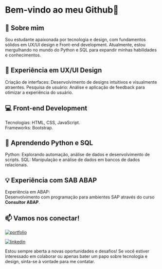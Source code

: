 
# Bem-vindo ao meu Github👋

## 🚀 Sobre mim
Sou estudante apaixonada por tecnologia e design, com fundamentos sólidos em UX/UI design e Front-end development. Atualmente, estou mergulhando no mundo do Python e SQL para expandir minhas habilidades e conhecimentos.

## 🎨 Experiência em UX/UI Design
Criação de interfaces: Desenvolvimento de designs intuitivos e visualmente atraentes.
Pesquisa de usuário: Análise e aplicação de feedback para otimizar a experiência do usuário.

## 💻 Front-end Development
Tecnologias: HTML, CSS, JavaScript.  
Frameworks: Bootstrap.

## 🐍 Aprendendo Python e SQL
Python: Explorando automação, análise de dados e desenvolvimento de scripts.
SQL: Manipulação e análise de dados em bancos de dados relacionais.

## 💡 Experiência com SAB ABAP
Experiência em ABAP:                     
Desenvolvimento com programação para ambientes SAP através do curso **Consultor ABAP**.

## 📫 Vamos nos conectar!
[![portfolio](https://img.shields.io/badge/my_portfolio-000?style=for-the-badge&logo=ko-fi&logoColor=white)](https://gabsdonato.github.io/Portfolio/)

[![linkedin](https://img.shields.io/badge/linkedin-0A66C2?style=for-the-badge&logo=linkedin&logoColor=white)](https://www.linkedin.com/in/gabriela-donato-8034361ab/)

Estou sempre aberta a novas oportunidades e desafios! Se você estiver interessado em colaborar ou apenas bater um papo sobre tecnologia e design, sinta-se à vontade para me contatar.

